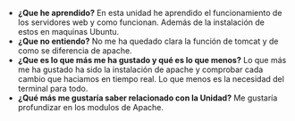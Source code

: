 * **¿Que he aprendido?** En esta unidad he aprendido el funcionamiento de los servidores web y como funcionan. Además de la instalación de estos en maquinas Ubuntu.
* **¿Que no entiendo?** No me ha quedado clara la función de tomcat y de como se diferencia de apache.
* **¿Que es lo que más me ha gustado y qué es lo que menos?** Lo que más me ha gustado ha sido la instalación de apache y comprobar cada cambio que haciamos en tiempo real. Lo que menos es la necesidad del terminal para todo.
* **¿Qué más me gustaría saber relacionado con la Unidad?** Me gustaría profundizar en los modulos de Apache.
